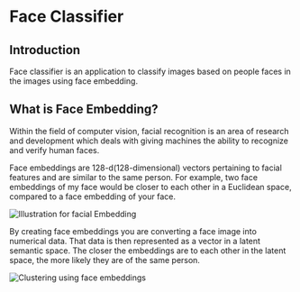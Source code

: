 # Face Classifier

## Introduction

Face classifier is an application to classify images based on people faces in the images using face embedding.

## What is Face Embedding?

Within the field of computer vision, facial recognition is an area of research and development which deals with giving machines the ability to recognize and verify human faces.  

Face embeddings are 128-d(128-dimensional) vectors pertaining to facial features and are similar to the same person. For example, two face embeddings of my face would be closer to each other in a Euclidean space, compared to a face embedding of your face.

![Illustration for facial Embedding](https://encrypted-tbn0.gstatic.com/images?q=tbn:ANd9GcQmMkIRe4rOGW79F4OH8JkzcrPiqiJQL_s9SYbK8ltx_94ZFR_6dLNdthEeJHBHwjJwFlI&usqp=CAU)

By creating face embeddings you are converting a face image into numerical data. That data is then represented as a vector in a latent semantic space. The closer the embeddings are to each other in the latent space, the more likely they are of the same person.

![Clustering using face embeddings](https://mobidev.biz/wp-content/uploads/2019/06/instant-face-recognition-1.png)
